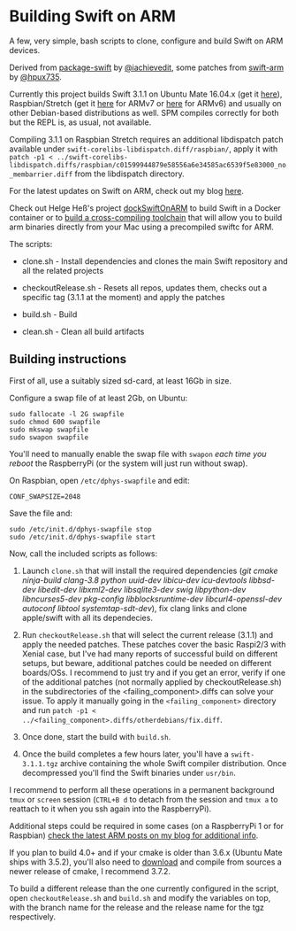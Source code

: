 # Building Swift on ARM

A few, very simple, bash scripts to clone, configure and build Swift on ARM devices. 

Derived from [package-swift](https://github.com/iachievedit/package-swift) by [@iachievedit](https://twitter.com/iachievedit), some patches from [swift-arm](https://github.com/swift-arm/) by [@hpux735](https://twitter.com/hpux735).

Currently this project builds Swift 3.1.1 on Ubuntu Mate 16.04.x (get it [here](https://www.dropbox.com/s/w0fxwqx7t1llixx/swift-3.1.1-RPi23-1604.tgz?dl=0)), Raspbian/Stretch (get it [here](https://www.dropbox.com/s/v6oslfta6u773rj/swift-3.1.1-RPi23-RaspbianStretchAug17.tgz?dl=0) for ARMv7 or [here](https://www.dropbox.com/s/rnpcenhk48piskd/swift-3.1.1-Rpi1armv6-RaspbianStretchAug17.tgz?dl=0) for ARMv6) and usually on other Debian-based distributions as well. SPM compiles correctly for both but the REPL is, as usual, not available.

Compiling 3.1.1 on Raspbian Stretch requires an additional libdispatch patch available under `swift-corelibs-libdispatch.diff/raspbian/`, apply it with `patch -p1 < ../swift-corelibs-libdispatch.diffs/raspbian/c01599944879e58556a6e34585ac6539f5e83000_no_membarrier.diff` from the libdispatch directory.

For the latest updates on Swift on ARM, check out my blog [here](https://www.uraimo.com/category/raspberry/).

Check out Helge Heß's project [dockSwiftOnARM](https://github.com/helje5/dockSwiftOnARM) to build Swift in a Docker container or to [build a cross-compiling toolchain](https://github.com/helje5/dockSwiftOnARM/blob/master/toolchain/README.md) that will allow you to build arm binaries directly from your Mac using a precompiled swiftc for ARM.


The scripts:

- clone.sh - Install dependencies and clones the main Swift repository and all the related projects

- checkoutRelease.sh - Resets all repos, updates them, checks out a specific tag (3.1.1 at the moment) and apply the patches

- build.sh - Build

- clean.sh - Clean all build artifacts 


## Building instructions

First of all, use a suitably sized sd-card, at least 16Gb in size.

Configure a swap file of at least 2Gb, on Ubuntu:

    sudo fallocate -l 2G swapfile
    sudo chmod 600 swapfile
    sudo mkswap swapfile
    sudo swapon swapfile
    
You'll need to manually enable the swap file with `swapon` *each time you reboot* the RaspberryPi (or the system will just run without swap).

On Raspbian, open `/etc/dphys-swapfile` and edit:

    CONF_SWAPSIZE=2048
    
Save the file and:

    sudo /etc/init.d/dphys-swapfile stop
    sudo /etc/init.d/dphys-swapfile start
    
Now, call the included scripts as follows:

1. Launch `clone.sh` that will install the required dependencies (_git cmake ninja-build clang-3.8 python uuid-dev libicu-dev icu-devtools libbsd-dev libedit-dev libxml2-dev libsqlite3-dev swig libpython-dev libncurses5-dev pkg-config libblocksruntime-dev libcurl4-openssl-dev autoconf libtool systemtap-sdt-dev_), fix clang links and clone apple/swift with all its dependecies.

2. Run `checkoutRelease.sh` that will select the current release (3.1.1) and apply the needed patches. These patches cover the basic Raspi2/3 with Xenial case, but I've had many reports of successful build on different setups, but beware, additional patches could  be needed on different boards/OSs. I recommend to just try and if you get an error, verify if one of the additional patches (not normally applied by checkoutRelease.sh) in the subdirectories of the <failing_component>.diffs can solve your issue. To apply it manually going in the `<failing_component>` directory and run `patch -p1 < ../<failing_component>.diffs/otherdebians/fix.diff`.

3. Once done, start the build with `build.sh`.

4. Once the build completes a few hours later, you'll have a `swift-3.1.1.tgz` archive containing the whole Swift compiler distribution. Once decompressed you'll find the Swift binaries under `usr/bin`.

I recommend to perform all these operations in a permanent background `tmux` or `screen` session (`CTRL+B d` to detach from the session and `tmux a` to reattach to it when you ssh again into the RaspberryPi).

Additional steps could be required in some cases (on a RaspberryPi 1 or for Raspbian) [check the latest ARM posts on my blog for additional info](https://www.uraimo.com/category/raspberry/).

If you plan to build 4.0+ and if your cmake is older than 3.6.x (Ubuntu Mate ships with 3.5.2), you'll also need to [download](https://cmake.org/files/) and compile from sources a newer release of cmake, I recommend 3.7.2.

To build a different release than the one currently configured in the script, open `checkoutRelease.sh` and `build.sh` and modify the variables on top, with the branch name for the release and the release name for the tgz respectively.
